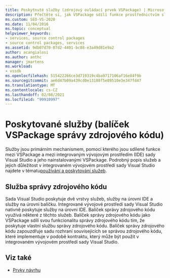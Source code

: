 ```yaml
---
title: Poskytnuté služby (zdrojový ovládací prvek VSPackage) | Microsoft Docs
description: Přečtěte si, jak VSPackage sdílí funkce prostřednictvím služeb, včetně interakce s IDE sady Visual Studio a jeho VSPackage.
ms.custom: SEO-VS-2020
ms.date: 11/04/2016
ms.topic: conceptual
helpviewer_keywords:
- services, source control packages
- source control packages, services
ms.assetid: 9db07d70-87d2-4401-bc88-e3a49d81e9a2
author: acangialosi
ms.author: anthc
manager: jmartens
ms.workload:
- vssdk
ms.openlocfilehash: 515422266ce3d719319c4ba9717106af16e84f9b
ms.sourcegitcommit: ae6d47b09a439cd0e13180f5e89510e3e347fd47
ms.translationtype: MT
ms.contentlocale: cs-CZ
ms.lasthandoff: 02/08/2021
ms.locfileid: "99910997"
---
```

# <a name="services-provided-source-control-vspackage"></a>Poskytované služby (balíček VSPackage správy zdrojového kódu)
Služby jsou primárním mechanismem, pomocí kterého jsou sdílené funkce mezi VSPackage a mezi integrovaným vývojovým prostředím (IDE) sady Visual Studio a jeho nainstalovanými VSPackage. Podrobný popis služeb a jejich důležitost v integrovaném vývojovém prostředí sady Visual Studio najdete v tématu[používání a poskytování služeb](../../extensibility/using-and-providing-services.md).

## <a name="the-source-control-service"></a>Služba správy zdrojového kódu
 Sada Visual Studio poskytuje dvě vrstvy služeb, služby na úrovni IDE a služby na úrovni balíčku. Integrované vývojové prostředí sady Visual Studio nativně poskytuje služby na úrovni IDE. Balíček správy zdrojového kódu využívá některé z těchto služeb. Balíček správy zdrojového kódu jako VSPackage sdílí svou funkcionalitu správy zdrojového kódu tím, že poskytuje vlastní službu správy zdrojového kódu. Balíček správy zdrojového kódu zapouzdřuje sadu rozhraní souvisejících se správou zdrojového kódu, které implementuje v podobě kontraktu, který může být použit v integrovaném vývojovém prostředí sady Visual Studio.

## <a name="see-also"></a>Viz také
- [Prvky návrhu](../../extensibility/internals/source-control-vspackage-design-elements.md)
